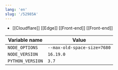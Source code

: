 ```yaml
---
lang: 'en'
slug: '/52985A'
---
```


- [[Cloudflare]] [[Edge]] [[Front-end]] [[Front-end]]

| Variable name    | Value                       |
| ---------------- | --------------------------- |
| `NODE_OPTIONS`   | `--max-old-space-size=7680` |
| `NODE_VERSION`   | `16.19.0`                   |
| `PYTHON_VERSION` | `3.7`                       |

